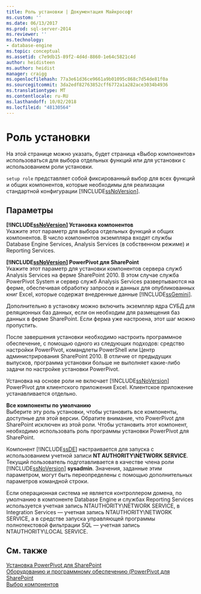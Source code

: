 ```yaml
---
title: Роль установки | Документация Майкрософт
ms.custom: ''
ms.date: 06/13/2017
ms.prod: sql-server-2014
ms.reviewer: ''
ms.technology:
- database-engine
ms.topic: conceptual
ms.assetid: c7e9db15-89f2-4d4d-8860-1e64c5821c4d
author: heidisteen
ms.author: heidist
manager: craigg
ms.openlocfilehash: 77a3e61d36ce9661a9b01095c868c7d54de81f0a
ms.sourcegitcommit: 3da2edf82763852cff6772a1a282ace3034b4936
ms.translationtype: MT
ms.contentlocale: ru-RU
ms.lasthandoff: 10/02/2018
ms.locfileid: "48130564"
---
```

# <a name="setup-role"></a>Роль установки
  На этой странице можно указать, будет страница «Выбор компонентов» использоваться для выбора отдельных функций или для установки с использованием роли установки.  
  
 `setup role` представляет собой фиксированный выбор для всех функций и общих компонентов, которые необходимы для реализации стандартной конфигурации [!INCLUDE[ssNoVersion](../../includes/ssnoversion-md.md)].  
  
## <a name="options"></a>Параметры  
 **[!INCLUDE[ssNoVersion](../../includes/ssnoversion-md.md)] Установка компонентов**  
 Укажите этот параметр для выбора отдельных функций и общих компонентов. В число компонентов экземпляра входят службы Database Engine Services, Analysis Services (в собственном режиме) и Reporting Services.  
  
 **[!INCLUDE[ssNoVersion](../../includes/ssnoversion-md.md)] PowerPivot для SharePoint**  
 Укажите этот параметр для установки компонентов сервера служб Analysis Services на ферме SharePoint 2010. В этом случае служба PowerPivot System и сервер служб Analysis Services развертываются на ферме, обеспечивая обработку запросов и данных для опубликованных книг Excel, которые содержат внедренные данные [!INCLUDE[ssGemini](../../includes/ssgemini-md.md)].  
  
 Дополнительно в установку можно включить экземпляр ядра СУБД для реляционных баз данных, если он необходим для размещения баз данных в ферме SharePoint. Если ферма уже настроена, этот шаг можно пропустить.  
  
 После завершения установки необходимо настроить программное обеспечение, с помощью одного из следующих подходов: средство настройки PowerPivot, командлеты PowerShell или Центр администрирования SharePoint 2010. В отличие от предыдущих выпусков, программа установки больше не выполняет какие-либо задачи по настройке установки PowerPivot.  
  
 Установка на основе роли не включает [!INCLUDE[ssNoVersion](../../includes/ssnoversion-md.md)] PowerPivot для клиентского приложения Excel. Клиентское приложение устанавливается отдельно.  
  
 **Все компоненты по умолчанию**  
 Выберите эту роль установки, чтобы установить все компоненты, доступные для этой версии. Обратите внимание, что PowerPivot для SharePoint исключен из этой роли. Чтобы установить этот компонент, необходимо использовать роль программы установки PowerPivot для SharePoint.  
  
 Компонент [!INCLUDE[ssDE](../../includes/ssde-md.md)] настраивается для запуска с использованием учетной записи **NT AUTHORITY\NETWORK SERVICE**. Текущий пользователь подготавливается в качестве члена роли [!INCLUDE[ssNoVersion](../../includes/ssnoversion-md.md)] **sysadmin**. Значения, заданные этим параметром, могут быть переопределены с помощью дополнительных параметров командной строки.  
  
 Если операционная система не является контроллером домена, по умолчанию в компоненте Database Engine и службах Reporting Services используется учетная запись NTAUTHORITY\NETWORK SERVICE, в Integration Services — учетная запись NTAUTHORITY\NETWORK SERVICE, а в средстве запуска управляющей программы полнотекстовой фильтрации SQL — учетная запись NTAUTHORITY\LOCAL SERVICE.  
  
## <a name="see-also"></a>См. также  
 [Установка PowerPivot для SharePoint](http://go.microsoft.com/fwlink/?LinkId=206906)   
 [Оборудованию и программному обеспечению (PowerPivot для SharePoint](http://go.microsoft.com/fwlink/?LinkId=216823)   
 [Выбор компонентов](../../../2014/sql-server/install/feature-selection.md)  
  
  
